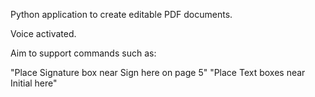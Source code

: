 
Python application to create editable PDF documents.

Voice activated.

Aim to support commands such as:

"Place Signature box near Sign here on page 5"
"Place Text boxes near Initial here"


